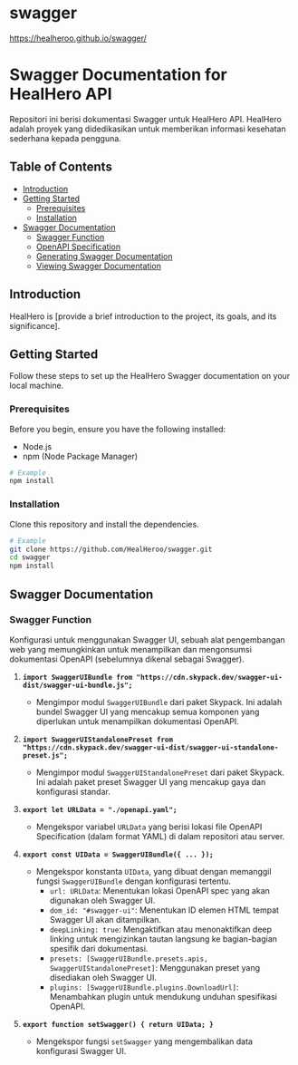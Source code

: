 # swagger
https://healheroo.github.io/swagger/

# Swagger Documentation for HealHero API

Repositori ini berisi dokumentasi Swagger untuk HealHero API. HealHero adalah proyek yang didedikasikan untuk memberikan informasi kesehatan sederhana kepada pengguna.

## Table of Contents

- [Introduction](#introduction)
- [Getting Started](#getting-started)
  - [Prerequisites](#prerequisites)
  - [Installation](#installation)
- [Swagger Documentation](#swagger-documentation)
  - [Swagger Function](#swagger-function)
  - [OpenAPI Specification](#openapi-specification)
  - [Generating Swagger Documentation](#generating-swagger-documentation)
  - [Viewing Swagger Documentation](#viewing-swagger-documentation)

## Introduction

HealHero is [provide a brief introduction to the project, its goals, and its significance].

## Getting Started

Follow these steps to set up the HealHero Swagger documentation on your local machine.

### Prerequisites

Before you begin, ensure you have the following installed:

- Node.js
- npm (Node Package Manager)
```bash
# Example
npm install
```
### Installation
Clone this repository and install the dependencies.
```bash
# Example
git clone https://github.com/HealHeroo/swagger.git
cd swagger
npm install
```

## Swagger Documentation

### Swagger Function
Konfigurasi untuk menggunakan Swagger UI, sebuah alat pengembangan web yang memungkinkan untuk menampilkan dan mengonsumsi dokumentasi OpenAPI (sebelumnya dikenal sebagai Swagger). 

1. **`import SwaggerUIBundle from "https://cdn.skypack.dev/swagger-ui-dist/swagger-ui-bundle.js";`**
   - Mengimpor modul `SwaggerUIBundle` dari paket Skypack. Ini adalah bundel Swagger UI yang mencakup semua komponen yang diperlukan untuk menampilkan dokumentasi OpenAPI.

2. **`import SwaggerUIStandalonePreset from "https://cdn.skypack.dev/swagger-ui-dist/swagger-ui-standalone-preset.js";`**
   - Mengimpor modul `SwaggerUIStandalonePreset` dari paket Skypack. Ini adalah paket preset Swagger UI yang mencakup gaya dan konfigurasi standar.

3. **`export let URLData = "./openapi.yaml";`**
   - Mengekspor variabel `URLData` yang berisi lokasi file OpenAPI Specification (dalam format YAML) di dalam repositori atau server.

4. **`export const UIData = SwaggerUIBundle({ ... });`**
   - Mengekspor konstanta `UIData`, yang dibuat dengan memanggil fungsi `SwaggerUIBundle` dengan konfigurasi tertentu.
     - `url: URLData`: Menentukan lokasi OpenAPI spec yang akan digunakan oleh Swagger UI.
     - `dom_id: "#swagger-ui"`: Menentukan ID elemen HTML tempat Swagger UI akan ditampilkan.
     - `deepLinking: true`: Mengaktifkan atau menonaktifkan deep linking untuk mengizinkan tautan langsung ke bagian-bagian spesifik dari dokumentasi.
     - `presets: [SwaggerUIBundle.presets.apis, SwaggerUIStandalonePreset]`: Menggunakan preset yang disediakan oleh Swagger UI.
     - `plugins: [SwaggerUIBundle.plugins.DownloadUrl]`: Menambahkan plugin untuk mendukung unduhan spesifikasi OpenAPI.

5. **`export function setSwagger() { return UIData; }`**
   - Mengekspor fungsi `setSwagger` yang mengembalikan data konfigurasi Swagger UI. 
